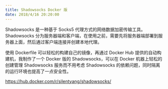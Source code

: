 ```yaml
---
title: Shadowsocks Docker 版
date: 2018/4/16 20:20:00
---
```


Shadowsocks 是一种基于 Socks5 代理方式的网络数据加密传输工具。Shadowsocks 分为服务器端和客户端，在使用之前，需要先将服务器端部署到服务器上面，然后通过客户端连接并创建本地代理。

使用 Dockerfile 可以轻松的构建自己的镜像，再通过 Docker Hub 提供的自动构建机，我制作了一个 Docker 版的 Shadowsocks，可以在 Docker 机器上轻松的创建管理 Shadowsocks 服务而不用考虑 Shadowsocks 的依赖问题，同时隔离的运行环境也提高了一点安全性。

https://hub.docker.com/r/silentyang/shadowsocks/
